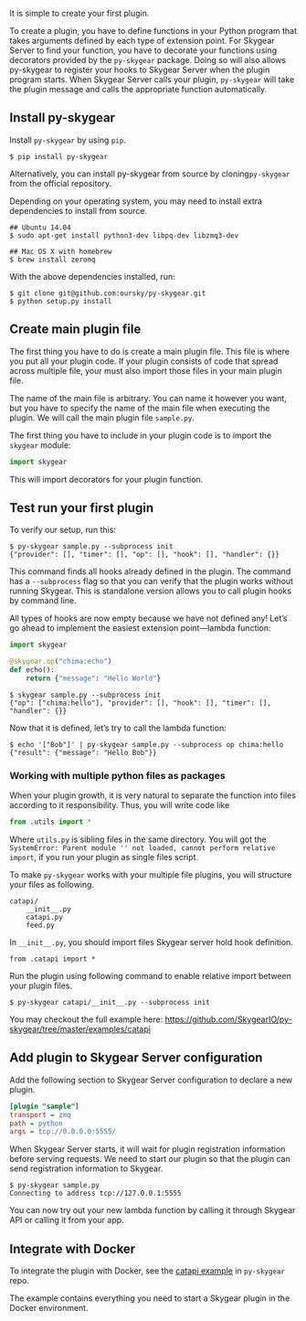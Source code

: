 It is simple to create your first plugin.

To create a plugin, you have to define functions in your Python program that takes arguments defined by each type of extension point. For Skygear Server to find your function, you have to decorate your
functions using decorators provided by the `py-skygear` package. Doing so will also allows py-skygear to register your hooks to Skygear Server when the plugin program starts. When Skygear Server calls your plugin, `py-skygear` will take the plugin message and calls the appropriate function automatically.

## Install py-skygear

Install `py-skygear` by using `pip`.

```shell
$ pip install py-skygear
```

Alternatively, you can install py-skygear from source by cloning`py-skygear` from the official repository.

Depending on your operating system, you may need to install extra dependencies to install from source.

```shell
## Ubuntu 14.04
$ sudo apt-get install python3-dev libpq-dev libzmq3-dev

## Mac OS X with homebrew
$ brew install zeromq
```

With the above dependencies installed, run:

```shell
$ git clone git@github.com:oursky/py-skygear.git
$ python setup.py install
```

## Create main plugin file

The first thing you have to do is create a main plugin file. This file is where you put all your plugin code. If your plugin consists of code that spread across multiple file, your must also import those files in your main plugin file.

The name of the main file is arbitrary. You can name it however you want, but you have to specify the name of the main file when executing the plugin. We will call the main plugin file `sample.py`.

The first thing you have to include in your plugin code is to import the `skygear` module:

```python
import skygear
```

This will import decorators for your plugin function.

## Test run your first plugin

To verify our setup, run this:

```shell
$ py-skygear sample.py --subprocess init
{"provider": [], "timer": [], "op": [], "hook": [], "handler": {}}
```

This command finds all hooks already defined in the plugin. The command has a `--subprocess` flag so that you can verify that the plugin works without running Skygear. This is standalone version allows you to call plugin hooks by command line.

All types of hooks are now empty because we have not defined any! Let’s go ahead to implement the easiest extension point—lambda function:

```python
import skygear

@skygear.op("chima:echo")
def echo():
    return {"message": "Hello World"}
```

```shell
$ skygear sample.py --subprocess init
{"op": ["chima:hello"], "provider": [], "hook": [], "timer": [], "handler": {}}
```

Now that it is defined, let’s try to call the lambda function:

```
$ echo '["Bob"]' | py-skygear sample.py --subprocess op chima:hello
{"result": {"message": "Hello Bob"}}
```

### Working with multiple python files as packages

When your plugin growth, it is very natural to separate the function into
files according to it responsibility. Thus, you will write code like

``` python
from .utils import *
```

Where `utils.py` is sibling files in the same directory. You will got the
`SystemError: Parent module '' not loaded, cannot perform relative import`, if
you run your plugin as single files script.

To make `py-skygear` works with your multiple file plugins, you will structure
your files as following.

```
catapi/
    __init__.py
    catapi.py
    feed.py
```

In `__init__.py`, you should import files Skygear server hold hook definition.

```
from .catapi import *
```

Run the plugin using following command to enable relative import between your
plugin files.

``` shell
$ py-skygear catapi/__init__.py --subprocess init
```

You may checkout the full example here:
https://github.com/SkygearIO/py-skygear/tree/master/examples/catapi

## Add plugin to Skygear Server configuration

Add the following section to Skygear Server configuration to declare a new plugin.

```ini
[plugin "sample"]
transport = zmq
path = python
args = tcp://0.0.0.0:5555/
```

When Skygear Server starts, it will wait for plugin registration information before serving requests. We need to start our plugin so that the plugin can send registration information to Skygear.

```
$ py-skygear sample.py
Connecting to address tcp://127.0.0.1:5555
```

You can now try out your new lambda function by calling it through Skygear API or calling it from your app.

## Integrate with Docker

To integrate the plugin with Docker, see the [catapi
example](https://github.com/skygeario/py-skygear/tree/master/examples/catapi) in `py-skygear`
repo.

The example contains everything you need to start a Skygear plugin in the
Docker environment.
